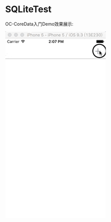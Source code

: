 # SQLiteTest
OC-CoreData入门Demo效果展示:

![image](https://github.com/AqiuBeats/SQLiteTest/blob/master/SQLiteTest.gif)

